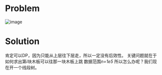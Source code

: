 # Problem
![image](https://github.com/hellonk/hellonk.github.io/blob/master/problem_1147_7f9476c07e337f99ca8a2cfce2dbd8f0.jpg)
# Solution
肯定可以DP，因为只能从上层往下层走，所以一定没有后效性。
关键问题就在于如何求出第*i*块木板可以往那一块木板上跳
数据范围*n=1e5*
所以怎么办呢？我们现在开一个线段树。
